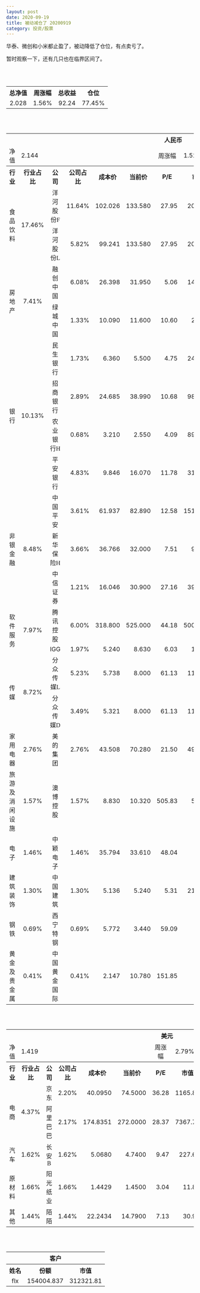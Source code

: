 ```yaml
---
layout: post
date: 2020-09-19
title: 被动减仓了 20200919
category: 投资/股票
---
```


华泰、微创和小米都止盈了，被动降低了仓位，有点卖亏了。

暂时观察一下，还有几只也在临界区间了。

<br/>
<br/>

<table cellspacing="0" border="0">
	<tr>
		<th height="21" align="center"><font face="Noto Sans CJK SC Regular">总净值</font></th>
		<th align="center"><font face="Noto Sans CJK SC Regular">周涨幅</font></th>
		<th align="center"><font face="Noto Sans CJK SC Regular">总收益</font></th>
		<th align="center"><font face="Noto Sans CJK SC Regular">仓位</font></th>
	</tr>
	<tr>
		<td height="17" align="center" sdval="2.028" sdnum="1033;0;0.000">2.028</td>
		<td align="center" sdval="0.0156" sdnum="1033;0;0.00%">1.56%</td>
		<td align="center" sdval="92.24" sdnum="1033;0;0.00">92.24</td>
		<td align="center" sdval="0.7745" sdnum="1033;0;0.00%">77.45%</td>
	</tr>
</table>
<br />
<br />
<table>
	<tr>
		<th colspan="12"  height="21" align="center" valign="middle"><font face="Noto Sans CJK SC Regular">人民币</font></th>
		</tr>
	<tr>
		<td height="17" align="center"><font face="Noto Sans CJK SC Regular">净值</font></td>
		<td colspan="5"  align="left" valign="middle" sdval="2.144" sdnum="1033;">2.144</td>
		<td align="center"><font face="Noto Sans CJK SC Regular">周涨幅</font></td>
		<td colspan="5"  align="left" valign="middle" sdval="0.0152" sdnum="1033;0;0.00%">1.52%</td>
		</tr>
	<tr>
		<th height="21" align="center" valign="middle"><font face="Noto Sans CJK SC Regular">行业</font></th>
		<th align="center" valign="middle"><font face="Noto Sans CJK SC Regular">行业占比</font></th>
		<th align="center"><font face="Noto Sans CJK SC Regular">公司</font></th>
		<th align="center"><font face="Noto Sans CJK SC Regular">公司占比</font></th>
		<th align="center"><font face="Noto Sans CJK SC Regular">成本价</font></th>
		<th align="center"><font face="Noto Sans CJK SC Regular">当前价</font></th>
		<th align="center">P/E</th>
		<th align="center"><font face="Noto Sans CJK SC Regular">市值</font></th>
		<th align="center"><font face="Noto Sans CJK SC Regular">总涨幅</font></th>
		<th align="left"><font face="Noto Sans CJK SC Regular">下一阶梯</font></th>
		<th align="left"><font face="Noto Sans CJK SC Regular">浮动止损价</font></th>
		<th align="center"><font face="Noto Sans CJK SC Regular">止损价</font></th>
	</tr>
	<tr>
		<td rowspan="2"  height="42" align="center" valign="middle"><font face="Noto Sans CJK SC Regular">食品饮料</font></td>
		<td rowspan="2"  align="center" valign="middle" sdval="0.1746" sdnum="1033;0;0.00%">17.46%</td>
		<td align="center"><font face="Noto Sans CJK SC Regular">洋河股份F</font></td>
		<td align="right" sdval="0.1164" sdnum="1033;0;0.00%">11.64%</td>
		<td align="right" sdval="102.026" sdnum="1033;0;0.000">102.026</td>
		<td align="right" sdval="133.58" sdnum="1033;0;0.000">133.580</td>
		<td align="right" sdval="27.95" sdnum="1033;0;0.00">27.95</td>
		<td align="right" sdval="2013" sdnum="1033;0;0.00">2013.00</td>
		<td align="right" bgcolor="#FFCCCC" sdval="0.307874106600278" sdnum="1033;0;0.00%"><font color="#CC0000">30.79%</font></td>
		<td align="right" bgcolor="#CCFFCC" sdval="159.415625" sdnum="1033;0;0.000"><font color="#006600">159.416</font></td>
		<td align="right" bgcolor="#FFCCCC" sdval="117.3299" sdnum="1033;0;0.000"><font color="#CC0000">117.330</font></td>
		<td align="right" bgcolor="#FFCCCC" sdval="117.33" sdnum="1033;0;0.000"><font color="#CC0000">117.330</font></td>
	</tr>
	<tr>
		<td align="center"><font face="Noto Sans CJK SC Regular">洋河股份L</font></td>
		<td align="right" sdval="0.0582" sdnum="1033;0;0.00%">5.82%</td>
		<td align="right" sdval="99.241" sdnum="1033;0;0.000">99.241</td>
		<td align="right" sdval="133.58" sdnum="1033;0;0.000">133.580</td>
		<td align="right" sdval="27.95" sdnum="1033;0;0.00">27.95</td>
		<td align="right" sdval="2013" sdnum="1033;0;0.00">2013.00</td>
		<td align="right" bgcolor="#FFCCCC" sdval="0.344616263439506" sdnum="1033;0;0.00%"><font color="#CC0000">34.46%</font></td>
		<td align="right" bgcolor="#CCFFCC" sdval="155.0640625" sdnum="1033;0;0.000"><font color="#006600">155.064</font></td>
		<td align="right" bgcolor="#FFCCCC" sdval="114.12715" sdnum="1033;0;0.000"><font color="#CC0000">114.127</font></td>
		<td align="right" bgcolor="#FFCCCC" sdval="114.127" sdnum="1033;0;0.000"><font color="#CC0000">114.127</font></td>
	</tr>
	<tr>
		<td rowspan="2"  height="34" align="center" valign="middle"><font face="Noto Sans CJK SC Regular">房地产</font></td>
		<td rowspan="2"  align="center" valign="middle" sdval="0.0741" sdnum="1033;0;0.00%">7.41%</td>
		<td align="center"><font face="Noto Sans CJK SC Regular">融创中国</font></td>
		<td align="right" sdval="0.0608" sdnum="1033;0;0.00%">6.08%</td>
		<td align="right" sdval="26.398" sdnum="1033;0;0.000">26.398</td>
		<td align="right" sdval="31.95" sdnum="1033;0;0.000">31.950</td>
		<td align="right" sdval="5.06" sdnum="1033;0;0.00">5.06</td>
		<td align="right" sdval="1489.2" sdnum="1033;0;0.00">1489.20</td>
		<td align="right" bgcolor="#FFCCCC" sdval="0.208918963557845" sdnum="1033;0;0.00%"><font color="#CC0000">20.89%</font></td>
		<td align="right" sdval="32.9975" sdnum="1033;0;0.000">32.998</td>
		<td align="right" sdval="0" sdnum="1033;0;0.000">0.000</td>
		<td align="right" bgcolor="#FFCCCC" sdval="30.358" sdnum="1033;0;0.000"><font color="#CC0000">30.358</font></td>
	</tr>
	<tr>
		<td align="center"><font face="Noto Sans CJK SC Regular">绿城中国</font></td>
		<td align="right" sdval="0.0133" sdnum="1033;0;0.00%">1.33%</td>
		<td align="right" sdval="10.09" sdnum="1033;0;0.000">10.090</td>
		<td align="right" sdval="11.6" sdnum="1033;0;0.000">11.600</td>
		<td align="right" sdval="10.6" sdnum="1033;0;0.00">10.60</td>
		<td align="right" sdval="289.3" sdnum="1033;0;0.00">289.30</td>
		<td align="right" bgcolor="#FFCCCC" sdval="0.148253121902874" sdnum="1033;0;0.00%"><font color="#CC0000">14.83%</font></td>
		<td align="right" sdval="12.6125" sdnum="1033;0;0.000">12.613</td>
		<td align="right" sdval="0" sdnum="1033;0;0.000">0.000</td>
		<td align="right" sdval="0" sdnum="1033;0;0.000">0.000</td>
	</tr>
	<tr>
		<td rowspan="4"  height="72" align="center" valign="middle"><font face="Noto Sans CJK SC Regular">银行</font></td>
		<td rowspan="4"  align="center" valign="middle" sdval="0.1013" sdnum="1033;0;0.00%">10.13%</td>
		<td align="center"><font face="Noto Sans CJK SC Regular">民生银行</font></td>
		<td align="right" sdval="0.0173" sdnum="1033;0;0.00%">1.73%</td>
		<td align="right" sdval="6.36" sdnum="1033;0;0.000">6.360</td>
		<td align="right" sdval="5.5" sdnum="1033;0;0.000">5.500</td>
		<td align="right" sdval="4.75" sdnum="1033;0;0.00">4.75</td>
		<td align="right" sdval="2408" sdnum="1033;0;0.00">2408.00</td>
		<td align="right" bgcolor="#CCFFCC" sdval="-0.136620125786164" sdnum="1033;0;0.00%"><font color="#006600">-13.66%</font></td>
		<td align="right" sdval="7.95" sdnum="1033;0;0.000">7.950</td>
		<td align="right" sdval="0" sdnum="1033;0;0.000">0.000</td>
		<td align="right" sdval="0" sdnum="1033;0;0.000">0.000</td>
	</tr>
	<tr>
		<td align="center"><font face="Noto Sans CJK SC Regular">招商银行</font></td>
		<td align="right" sdval="0.0289" sdnum="1033;0;0.00%">2.89%</td>
		<td align="right" sdval="24.685" sdnum="1033;0;0.000">24.685</td>
		<td align="right" sdval="38.99" sdnum="1033;0;0.000">38.990</td>
		<td align="right" sdval="10.68" sdnum="1033;0;0.00">10.68</td>
		<td align="right" sdval="9833" sdnum="1033;0;0.00">9833.00</td>
		<td align="right" bgcolor="#FFCCCC" sdval="0.578101721693336" sdnum="1033;0;0.00%"><font color="#CC0000">57.81%</font></td>
		<td align="right" bgcolor="#CCFFCC" sdval="48.212890625" sdnum="1033;0;0.000"><font color="#006600">48.213</font></td>
		<td align="right" bgcolor="#FFCCCC" sdval="35.4846875" sdnum="1033;0;0.000"><font color="#CC0000">35.485</font></td>
		<td align="right" bgcolor="#FFCCCC" sdval="35.485" sdnum="1033;0;0.000"><font color="#CC0000">35.485</font></td>
	</tr>
	<tr>
		<td align="center"><font face="Noto Sans CJK SC Regular">农业银行H</font></td>
		<td align="right" sdval="0.0068" sdnum="1033;0;0.00%">0.68%</td>
		<td align="right" sdval="3.21" sdnum="1033;0;0.000">3.210</td>
		<td align="right" sdval="2.55" sdnum="1033;0;0.000">2.550</td>
		<td align="right" sdval="4.09" sdnum="1033;0;0.00">4.09</td>
		<td align="right" sdval="8924.6" sdnum="1033;0;0.00">8924.60</td>
		<td align="right" bgcolor="#CCFFCC" sdval="-0.207007476635514" sdnum="1033;0;0.00%"><font color="#006600">-20.70%</font></td>
		<td align="right" sdval="4.0125" sdnum="1033;0;0.000">4.013</td>
		<td align="right" sdval="0" sdnum="1033;0;0.000">0.000</td>
		<td align="right" sdval="0" sdnum="1033;0;0.000">0.000</td>
	</tr>
	<tr>
		<td align="center"><font face="Noto Sans CJK SC Regular">平安银行</font></td>
		<td align="right" sdval="0.0483" sdnum="1033;0;0.00%">4.83%</td>
		<td align="right" sdval="9.846" sdnum="1033;0;0.000">9.846</td>
		<td align="right" sdval="16.07" sdnum="1033;0;0.000">16.070</td>
		<td align="right" sdval="11.78" sdnum="1033;0;0.00">11.78</td>
		<td align="right" sdval="3118" sdnum="1033;0;0.00">3118.00</td>
		<td align="right" bgcolor="#FFCCCC" sdval="0.630734877107455" sdnum="1033;0;0.00%"><font color="#CC0000">63.07%</font></td>
		<td align="right" bgcolor="#CCFFCC" sdval="19.23046875" sdnum="1033;0;0.000"><font color="#006600">19.230</font></td>
		<td align="right" bgcolor="#FFCCCC" sdval="14.153625" sdnum="1033;0;0.000"><font color="#CC0000">14.154</font></td>
		<td align="right" bgcolor="#FFCCCC" sdval="14.154" sdnum="1033;0;0.000"><font color="#CC0000">14.154</font></td>
	</tr>
	<tr>
		<td rowspan="3"  height="52" align="center" valign="middle"><font face="Noto Sans CJK SC Regular">非银金融</font></td>
		<td rowspan="3"  align="center" valign="middle" sdval="0.0848" sdnum="1033;0;0.00%">8.48%</td>
		<td align="center"><font face="Noto Sans CJK SC Regular">中国平安</font></td>
		<td align="right" sdval="0.0361" sdnum="1033;0;0.00%">3.61%</td>
		<td align="right" sdval="61.937" sdnum="1033;0;0.000">61.937</td>
		<td align="right" sdval="82.89" sdnum="1033;0;0.000">82.890</td>
		<td align="right" sdval="12.58" sdnum="1033;0;0.00">12.58</td>
		<td align="right" sdval="15100" sdnum="1033;0;0.00">15100.00</td>
		<td align="right" bgcolor="#FFCCCC" sdval="0.33689536464472" sdnum="1033;0;0.00%"><font color="#CC0000">33.69%</font></td>
		<td align="right" bgcolor="#CCFFCC" sdval="96.7765625" sdnum="1033;0;0.000"><font color="#006600">96.777</font></td>
		<td align="right" bgcolor="#FFCCCC" sdval="71.22755" sdnum="1033;0;0.000"><font color="#CC0000">71.228</font></td>
		<td align="right" bgcolor="#FFCCCC" sdval="71.228" sdnum="1033;0;0.000"><font color="#CC0000">71.228</font></td>
	</tr>
	<tr>
		<td align="center"><font face="Noto Sans CJK SC Regular">新华保险H</font></td>
		<td align="right" sdval="0.0366" sdnum="1033;0;0.00%">3.66%</td>
		<td align="right" sdval="36.766" sdnum="1033;0;0.000">36.766</td>
		<td align="right" sdval="32" sdnum="1033;0;0.000">32.000</td>
		<td align="right" sdval="7.51" sdnum="1033;0;0.00">7.51</td>
		<td align="right" sdval="998.3" sdnum="1033;0;0.00">998.30</td>
		<td align="right" bgcolor="#CCFFCC" sdval="-0.131030637001578" sdnum="1033;0;0.00%"><font color="#006600">-13.10%</font></td>
		<td align="right" sdval="45.9575" sdnum="1033;0;0.000">45.958</td>
		<td align="right" sdval="0" sdnum="1033;0;0.000">0.000</td>
		<td align="right" sdval="0" sdnum="1033;0;0.000">0.000</td>
	</tr>
	<tr>
		<td align="center"><font face="Noto Sans CJK SC Regular">中信证券</font></td>
		<td align="right" sdval="0.0121" sdnum="1033;0;0.00%">1.21%</td>
		<td align="right" sdval="16.046" sdnum="1033;0;0.000">16.046</td>
		<td align="right" sdval="30.9" sdnum="1033;0;0.000">30.900</td>
		<td align="right" sdval="27.16" sdnum="1033;0;0.00">27.16</td>
		<td align="right" sdval="3994" sdnum="1033;0;0.00">3994.00</td>
		<td align="right" bgcolor="#FFCCCC" sdval="0.924313573476256" sdnum="1033;0;0.00%"><font color="#CC0000">92.43%</font></td>
		<td align="right" bgcolor="#CCFFCC" sdval="31.33984375" sdnum="1033;0;0.000"><font color="#006600">31.340</font></td>
		<td align="right" bgcolor="#FFCCCC" sdval="23.066125" sdnum="1033;0;0.000"><font color="#CC0000">23.066</font></td>
		<td align="right" bgcolor="#FFCCCC" sdval="28.833" sdnum="1033;0;0.000"><font color="#CC0000">28.833</font></td>
	</tr>
	<tr>
		<td rowspan="2"  height="34" align="center" valign="middle"><font face="Noto Sans CJK SC Regular">软件服务</font></td>
		<td rowspan="2"  align="center" valign="middle" sdval="0.0797" sdnum="1033;0;0.00%">7.97%</td>
		<td align="center"><font face="Noto Sans CJK SC Regular">腾讯控股</font></td>
		<td align="right" sdval="0.06" sdnum="1033;0;0.00%">6.00%</td>
		<td align="right" sdval="318.8" sdnum="1033;0;0.000">318.800</td>
		<td align="right" sdval="525" sdnum="1033;0;0.000">525.000</td>
		<td align="right" sdval="44.18" sdnum="1033;0;0.00">44.18</td>
		<td align="right" sdval="50000" sdnum="1033;0;0.00">50000.00</td>
		<td align="right" bgcolor="#FFCCCC" sdval="0.645400501882058" sdnum="1033;0;0.00%"><font color="#CC0000">64.54%</font></td>
		<td align="right" bgcolor="#CCFFCC" sdval="622.65625" sdnum="1033;0;0.000"><font color="#006600">622.656</font></td>
		<td align="right" bgcolor="#FFCCCC" sdval="458.275" sdnum="1033;0;0.000"><font color="#CC0000">458.275</font></td>
		<td align="right" bgcolor="#FFCCCC" sdval="458.275" sdnum="1033;0;0.000"><font color="#CC0000">458.275</font></td>
	</tr>
	<tr>
		<td align="center">IGG</td>
		<td align="right" sdval="0.0197" sdnum="1033;0;0.00%">1.97%</td>
		<td align="right" sdval="5.24" sdnum="1033;0;0.000">5.240</td>
		<td align="right" sdval="8.63" sdnum="1033;0;0.000">8.630</td>
		<td align="right" sdval="6.03" sdnum="1033;0;0.00">6.03</td>
		<td align="right" sdval="106.1" sdnum="1033;0;0.00">106.10</td>
		<td align="right" bgcolor="#FFCCCC" sdval="0.645546564885496" sdnum="1033;0;0.00%"><font color="#CC0000">64.55%</font></td>
		<td align="right" bgcolor="#CCFFCC" sdval="10.234375" sdnum="1033;0;0.000"><font color="#006600">10.234</font></td>
		<td align="right" bgcolor="#FFCCCC" sdval="7.5325" sdnum="1033;0;0.000"><font color="#CC0000">7.533</font></td>
		<td align="right" bgcolor="#FFCCCC" sdval="8.257" sdnum="1033;0;0.000"><font color="#CC0000">8.257</font></td>
	</tr>
	<tr>
		<td rowspan="2"  height="42" align="center" valign="middle"><font face="Noto Sans CJK SC Regular">传媒</font></td>
		<td rowspan="2"  align="center" valign="middle" sdval="0.0872" sdnum="1033;0;0.00%">8.72%</td>
		<td align="center"><font face="Noto Sans CJK SC Regular">分众传媒L</font></td>
		<td align="right" sdval="0.0523" sdnum="1033;0;0.00%">5.23%</td>
		<td align="right" sdval="5.738" sdnum="1033;0;0.000">5.738</td>
		<td align="right" sdval="8" sdnum="1033;0;0.000">8.000</td>
		<td align="right" sdval="61.13" sdnum="1033;0;0.00">61.13</td>
		<td align="right" sdval="1174" sdnum="1033;0;0.00">1174.00</td>
		<td align="right" bgcolor="#FFCCCC" sdval="0.392814011850819" sdnum="1033;0;0.00%"><font color="#CC0000">39.28%</font></td>
		<td align="right" bgcolor="#CCFFCC" sdval="8.965625" sdnum="1033;0;0.000"><font color="#006600">8.966</font></td>
		<td align="right" bgcolor="#FFCCCC" sdval="6.5987" sdnum="1033;0;0.000"><font color="#CC0000">6.599</font></td>
		<td align="right" bgcolor="#FFCCCC" sdval="6.599" sdnum="1033;0;0.000"><font color="#CC0000">6.599</font></td>
	</tr>
	<tr>
		<td align="center"><font face="Noto Sans CJK SC Regular">分众传媒D</font></td>
		<td align="right" sdval="0.0349" sdnum="1033;0;0.00%">3.49%</td>
		<td align="right" sdval="5.321" sdnum="1033;0;0.000">5.321</td>
		<td align="right" sdval="8" sdnum="1033;0;0.000">8.000</td>
		<td align="right" sdval="61.13" sdnum="1033;0;0.00">61.13</td>
		<td align="right" sdval="1174" sdnum="1033;0;0.00">1174.00</td>
		<td align="right" bgcolor="#FFCCCC" sdval="0.502076790077053" sdnum="1033;0;0.00%"><font color="#CC0000">50.21%</font></td>
		<td align="right" bgcolor="#CCFFCC" sdval="8.3140625" sdnum="1033;0;0.000"><font color="#006600">8.314</font></td>
		<td align="right" bgcolor="#FFCCCC" sdval="6.11915" sdnum="1033;0;0.000"><font color="#CC0000">6.119</font></td>
		<td align="right" bgcolor="#FFCCCC" sdval="6.119" sdnum="1033;0;0.000"><font color="#CC0000">6.119</font></td>
	</tr>
	<tr>
		<td height="17" align="center" valign="middle"><font face="Noto Sans CJK SC Regular">家用电器</font></td>
		<td align="center" valign="middle" sdval="0.0276" sdnum="1033;0;0.00%">2.76%</td>
		<td align="center"><font face="Noto Sans CJK SC Regular">美的集团</font></td>
		<td align="right" sdval="0.0276" sdnum="1033;0;0.00%">2.76%</td>
		<td align="right" sdval="43.508" sdnum="1033;0;0.000">43.508</td>
		<td align="right" sdval="70.28" sdnum="1033;0;0.000">70.280</td>
		<td align="right" sdval="21.5" sdnum="1033;0;0.00">21.50</td>
		<td align="right" sdval="4935" sdnum="1033;0;0.00">4935.00</td>
		<td align="right" bgcolor="#FFCCCC" sdval="0.613935110784223" sdnum="1033;0;0.00%"><font color="#CC0000">61.39%</font></td>
		<td align="right" bgcolor="#CCFFCC" sdval="84.9765625" sdnum="1033;0;0.000"><font color="#006600">84.977</font></td>
		<td align="right" bgcolor="#FFCCCC" sdval="62.54275" sdnum="1033;0;0.000"><font color="#CC0000">62.543</font></td>
		<td align="right" bgcolor="#FFCCCC" sdval="62.543" sdnum="1033;0;0.000"><font color="#CC0000">62.543</font></td>
	</tr>
	<tr>
		<td height="17" align="center" valign="middle"><font face="Noto Sans CJK SC Regular">旅游及消闲设施</font></td>
		<td align="center" valign="middle" sdval="0.0157" sdnum="1033;0;0.00%">1.57%</td>
		<td align="center"><font face="Noto Sans CJK SC Regular">澳博控股</font></td>
		<td align="right" sdval="0.0157" sdnum="1033;0;0.00%">1.57%</td>
		<td align="right" sdval="8.83" sdnum="1033;0;0.000">8.830</td>
		<td align="right" sdval="10.32" sdnum="1033;0;0.000">10.320</td>
		<td align="right" sdval="505.83" sdnum="1033;0;0.00">505.83</td>
		<td align="right" sdval="585.8" sdnum="1033;0;0.00">585.80</td>
		<td align="right" bgcolor="#FFCCCC" sdval="0.167342921857305" sdnum="1033;0;0.00%"><font color="#CC0000">16.73%</font></td>
		<td align="right" sdval="11.0375" sdnum="1033;0;0.000">11.038</td>
		<td align="right" sdval="0" sdnum="1033;0;0.000">0.000</td>
		<td align="right" sdval="0" sdnum="1033;0;0.000">0.000</td>
	</tr>
	<tr>
		<td height="17" align="center" valign="middle"><font face="Noto Sans CJK SC Regular">电子</font></td>
		<td align="center" valign="middle" sdval="0.0146" sdnum="1033;0;0.00%">1.46%</td>
		<td align="center"><font face="Noto Sans CJK SC Regular">中颖电子</font></td>
		<td align="right" sdval="0.0146" sdnum="1033;0;0.00%">1.46%</td>
		<td align="right" sdval="35.794" sdnum="1033;0;0.000">35.794</td>
		<td align="right" sdval="33.61" sdnum="1033;0;0.000">33.610</td>
		<td align="right" sdval="48.04" sdnum="1033;0;0.00">48.04</td>
		<td align="right" sdval="93.91" sdnum="1033;0;0.00">93.91</td>
		<td align="right" bgcolor="#CCFFCC" sdval="-0.0624158127060401" sdnum="1033;0;0.00%"><font color="#006600">-6.24%</font></td>
		<td align="right" sdval="44.7425" sdnum="1033;0;0.000">44.743</td>
		<td align="right" sdval="0" sdnum="1033;0;0.000">0.000</td>
		<td align="right" sdval="0" sdnum="1033;0;0.000">0.000</td>
	</tr>
	<tr>
		<td height="17" align="center" valign="middle"><font face="Noto Sans CJK SC Regular">建筑装饰</font></td>
		<td align="center" valign="middle" sdval="0.013" sdnum="1033;0;0.00%">1.30%</td>
		<td align="center"><font face="Noto Sans CJK SC Regular">中国建筑</font></td>
		<td align="right" sdval="0.013" sdnum="1033;0;0.00%">1.30%</td>
		<td align="right" sdval="5.136" sdnum="1033;0;0.000">5.136</td>
		<td align="right" sdval="5.24" sdnum="1033;0;0.000">5.240</td>
		<td align="right" sdval="5.31" sdnum="1033;0;0.00">5.31</td>
		<td align="right" sdval="2198" sdnum="1033;0;0.00">2198.00</td>
		<td align="right" bgcolor="#FFCCCC" sdval="0.0188492211838005" sdnum="1033;0;0.00%"><font color="#CC0000">1.88%</font></td>
		<td align="right" sdval="6.42" sdnum="1033;0;0.000">6.420</td>
		<td align="right" sdval="0" sdnum="1033;0;0.000">0.000</td>
		<td align="right" sdval="0" sdnum="1033;0;0.000">0.000</td>
	</tr>
	<tr>
		<td height="17" align="center"><font face="Noto Sans CJK SC Regular">钢铁</font></td>
		<td align="center" valign="middle" sdval="0.0069" sdnum="1033;0;0.00%">0.69%</td>
		<td align="center"><font face="Noto Sans CJK SC Regular">西宁特钢</font></td>
		<td align="right" sdval="0.0069" sdnum="1033;0;0.00%">0.69%</td>
		<td align="right" sdval="5.772" sdnum="1033;0;0.000">5.772</td>
		<td align="right" sdval="3.44" sdnum="1033;0;0.000">3.440</td>
		<td align="right" sdval="59.09" sdnum="1033;0;0.00">59.09</td>
		<td align="right" sdval="35.95" sdnum="1033;0;0.00">35.95</td>
		<td align="right" bgcolor="#CCFFCC" sdval="-0.405419404019404" sdnum="1033;0;0.00%"><font color="#006600">-40.54%</font></td>
		<td align="right" sdval="7.215" sdnum="1033;0;0.000">7.215</td>
		<td align="right" sdval="0" sdnum="1033;0;0.000">0.000</td>
		<td align="right" sdval="0" sdnum="1033;0;0.000">0.000</td>
	</tr>
	<tr>
		<td height="17" align="center"><font face="Noto Sans CJK SC Regular">黄金及贵金属</font></td>
		<td align="center" valign="middle" sdval="0.0041" sdnum="1033;0;0.00%">0.41%</td>
		<td align="center"><font face="Noto Sans CJK SC Regular">中国黄金国际</font></td>
		<td align="right" sdval="0.0041" sdnum="1033;0;0.00%">0.41%</td>
		<td align="right" sdval="2.147" sdnum="1033;0;0.000">2.147</td>
		<td align="right" sdval="10.78" sdnum="1033;0;0.000">10.780</td>
		<td align="right" sdval="151.85" sdnum="1033;0;0.00">151.85</td>
		<td align="right" sdval="42.73" sdnum="1033;0;0.00">42.73</td>
		<td align="right" bgcolor="#FFCCCC" sdval="4.01955947834187" sdnum="1033;0;0.00%"><font color="#CC0000">401.96%</font></td>
		<td align="right" bgcolor="#CCFFCC" sdval="12.7971172332764" sdnum="1033;0;0.000"><font color="#006600">12.797</font></td>
		<td align="right" bgcolor="#FFCCCC" sdval="9.4186782836914" sdnum="1033;0;0.000"><font color="#CC0000">9.419</font></td>
		<td align="right" bgcolor="#FFCCCC" sdval="9.419" sdnum="1033;0;0.000"><font color="#CC0000">9.419</font></td>
	</tr>
</table>
<br />
<br />
<table>
	<tr>
		<th colspan="12"  height="21" align="center" valign="middle"><font face="Noto Sans CJK SC Regular">美元</font></th>
		</tr>
	<tr>
		<td height="17" align="center"><font face="Noto Sans CJK SC Regular">净值</font></td>
		<td colspan="5"  align="left" valign="middle" sdval="1.419" sdnum="1033;">1.419</td>
		<td align="center"><font face="Noto Sans CJK SC Regular">周涨幅</font></td>
		<td colspan="5"  align="left" valign="middle" sdval="0.0279" sdnum="1033;0;0.00%">2.79%</td>
		</tr>
	<tr>
		<th height="22" align="center" valign="middle"><font face="Noto Sans CJK SC Regular">行业</font></th>
		<th align="center" valign="middle"><font face="Noto Sans CJK SC Regular">行业占比</font></th>
		<th align="center"><font face="Noto Sans CJK SC Regular">公司</font></th>
		<th align="center"><font face="Noto Sans CJK SC Regular">公司占比</font></th>
		<th align="center"><font face="Noto Sans CJK SC Regular">成本价</font></th>
		<th align="center"><font face="Noto Sans CJK SC Regular">当前价</font></th>
		<th align="center">P/E</th>
		<th align="center"><font face="Noto Sans CJK SC Regular">市值</font></th>
		<th align="center"><font face="Noto Sans CJK SC Regular">总涨幅</font></th>
		<th align="left"><font face="Noto Sans CJK SC Regular">下一阶梯</font></th>
		<th align="left"><font face="Noto Sans CJK SC Regular">浮动止损价</font></th>
		<th align="center"><font face="Noto Sans CJK SC Regular">止损价</font></th>
	</tr>
	<tr>
		<td rowspan="2"  height="34" align="center" valign="middle"><font face="Noto Sans CJK SC Regular">电商</font></td>
		<td rowspan="2"  align="center" valign="middle" sdval="0.0437" sdnum="1033;0;0.00%">4.37%</td>
		<td align="center" sdnum="1033;0;0.00%"><font face="Noto Sans CJK SC Regular">京东</font></td>
		<td align="right" sdval="0.022" sdnum="1033;0;0.00%">2.20%</td>
		<td align="right" sdval="40.095" sdnum="1033;0;0.0000">40.0950</td>
		<td align="right" sdval="74.5" sdnum="1033;0;0.0000">74.5000</td>
		<td align="right" sdval="36.28" sdnum="1033;0;0.00">36.28</td>
		<td align="right" sdval="1165.85" sdnum="1033;0;0.00">1165.85</td>
		<td align="right" bgcolor="#FFCCCC" sdval="0.856687043272228" sdnum="1033;0;0.00%"><font color="#CC0000">85.67%</font></td>
		<td align="right" bgcolor="#CCFFCC" sdval="78.310546875" sdnum="1033;0;0.000"><font color="#006600">78.311</font></td>
		<td align="right" bgcolor="#FFCCCC" sdval="57.6365625" sdnum="1033;0;0.000"><font color="#CC0000">57.637</font></td>
		<td align="right" bgcolor="#FFCCCC" sdval="72.046" sdnum="1033;0;0.000"><font color="#CC0000">72.046</font></td>
	</tr>
	<tr>
		<td align="center" sdnum="1033;0;0.00%"><font face="Noto Sans CJK SC Regular">阿里巴巴</font></td>
		<td align="right" sdval="0.0217" sdnum="1033;0;0.00%">2.17%</td>
		<td align="right" sdval="174.8351" sdnum="1033;0;0.0000">174.8351</td>
		<td align="right" sdval="272" sdnum="1033;0;0.0000">272.0000</td>
		<td align="right" sdval="28.37" sdnum="1033;0;0.00">28.37</td>
		<td align="right" sdval="7367.77" sdnum="1033;0;0.00">7367.77</td>
		<td align="right" bgcolor="#FFCCCC" sdval="0.554351676865801" sdnum="1033;0;0.00%"><font color="#CC0000">55.44%</font></td>
		<td align="right" bgcolor="#CCFFCC" sdval="273.17984375" sdnum="1033;0;0.000"><font color="#006600">273.180</font></td>
		<td align="right" bgcolor="#FFCCCC" sdval="201.060365" sdnum="1033;0;0.000"><font color="#CC0000">201.060</font></td>
		<td align="right" bgcolor="#FFCCCC" sdval="251.325" sdnum="1033;0;0.000"><font color="#CC0000">251.325</font></td>
	</tr>
	<tr>
		<td height="22" align="center" valign="middle"><font face="Noto Sans CJK SC Regular">汽车</font></td>
		<td align="center" sdval="0.0162" sdnum="1033;0;0.00%">1.62%</td>
		<td align="center" sdnum="1033;0;0.00%"><font face="Noto Sans CJK SC Regular">长安B</font></td>
		<td align="right" sdval="0.0162" sdnum="1033;0;0.00%">1.62%</td>
		<td align="right" sdval="5.068" sdnum="1033;0;0.0000">5.0680</td>
		<td align="right" sdval="4.74" sdnum="1033;0;0.0000">4.7400</td>
		<td align="right" sdval="9.47" sdnum="1033;0;0.00">9.47</td>
		<td align="right" sdval="227.6" sdnum="1033;0;0.00">227.60</td>
		<td align="right" bgcolor="#CCFFCC" sdval="-0.0661198105761641" sdnum="1033;0;0.00%"><font color="#006600">-6.61%</font></td>
		<td align="right" sdval="6.335" sdnum="1033;0;0.000">6.335</td>
		<td align="right" sdval="0" sdnum="1033;0;0.000">0.000</td>
		<td align="right" sdval="0" sdnum="1033;0;0.000">0.000</td>
	</tr>
	<tr>
		<td height="17" align="center"><font face="Noto Sans CJK SC Regular">原材料</font></td>
		<td align="center" sdval="0.0166" sdnum="1033;0;0.00%">1.66%</td>
		<td align="center" sdnum="1033;0;0.00%"><font face="Noto Sans CJK SC Regular">阳光纸业</font></td>
		<td align="right" sdval="0.0166" sdnum="1033;0;0.00%">1.66%</td>
		<td align="right" sdval="1.4429" sdnum="1033;0;0.0000">1.4429</td>
		<td align="right" sdval="1.45" sdnum="1033;0;0.0000">1.4500</td>
		<td align="right" sdval="3.04" sdnum="1033;0;0.00">3.04</td>
		<td align="right" sdval="11.88" sdnum="1033;0;0.00">11.88</td>
		<td align="right" bgcolor="#FFCCCC" sdval="0.00352064592140811" sdnum="1033;0;0.00%"><font color="#CC0000">0.35%</font></td>
		<td align="right" sdval="1.803625" sdnum="1033;0;0.000">1.804</td>
		<td align="right" sdval="0" sdnum="1033;0;0.000">0.000</td>
		<td align="right" sdval="0" sdnum="1033;0;0.000">0.000</td>
	</tr>
	<tr>
		<td height="17" align="center"><font face="Noto Sans CJK SC Regular">其他</font></td>
		<td align="center" sdval="0.0144" sdnum="1033;0;0.00%">1.44%</td>
		<td align="center" sdnum="1033;0;0.00%"><font face="Noto Sans CJK SC Regular">陌陌</font></td>
		<td align="right" sdval="0.0144" sdnum="1033;0;0.00%">1.44%</td>
		<td align="right" sdval="22.2434" sdnum="1033;0;0.0000">22.2434</td>
		<td align="right" sdval="14.79" sdnum="1033;0;0.0000">14.7900</td>
		<td align="right" sdval="7.13" sdnum="1033;0;0.00">7.13</td>
		<td align="right" sdval="30.98" sdnum="1033;0;0.00">30.98</td>
		<td align="right" bgcolor="#CCFFCC" sdval="-0.336483665267001" sdnum="1033;0;0.00%"><font color="#006600">-33.65%</font></td>
		<td align="right" sdval="27.80425" sdnum="1033;0;0.000">27.804</td>
		<td align="right" sdval="0" sdnum="1033;0;0.000">0.000</td>
		<td align="right" sdval="0" sdnum="1033;0;0.000">0.000</td>
	</tr>
</table>
<br />
<br />
<table>
	<tr>
		<th colspan="12"  height="21" align="center" valign="middle"><font face="Noto Sans CJK SC Regular">客户</font></th>
		</tr>
	<tr>
		<th height="22" align="center"><font face="Noto Sans CJK SC Regular">姓名</font></th>
		<th align="center"><font face="Noto Sans CJK SC Regular">份额</font></th>
		<th align="center"><font face="Noto Sans CJK SC Regular">市值</font></th>
	</tr>
	<tr>
		<td height="17" align="center">flx</td>
		<td align="center" sdval="154004.837" sdnum="1033;">154004.837</td>
		<td align="center" sdval="312321.809436" sdnum="1033;0;0.00">312321.81</td>
	</tr>
</table>
